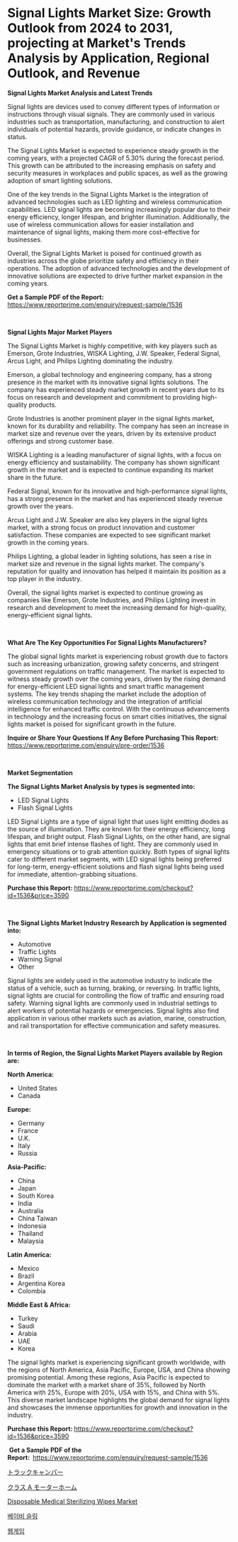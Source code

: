 <p><h1>Signal Lights Market Size: Growth Outlook from 2024 to 2031, projecting at Market's Trends Analysis by Application, Regional Outlook, and Revenue</h1></p><p><strong>Signal Lights Market Analysis and Latest Trends</strong></p>
<p><p>Signal lights are devices used to convey different types of information or instructions through visual signals. They are commonly used in various industries such as transportation, manufacturing, and construction to alert individuals of potential hazards, provide guidance, or indicate changes in status.</p><p>The Signal Lights Market is expected to experience steady growth in the coming years, with a projected CAGR of 5.30% during the forecast period. This growth can be attributed to the increasing emphasis on safety and security measures in workplaces and public spaces, as well as the growing adoption of smart lighting solutions.</p><p>One of the key trends in the Signal Lights Market is the integration of advanced technologies such as LED lighting and wireless communication capabilities. LED signal lights are becoming increasingly popular due to their energy efficiency, longer lifespan, and brighter illumination. Additionally, the use of wireless communication allows for easier installation and maintenance of signal lights, making them more cost-effective for businesses.</p><p>Overall, the Signal Lights Market is poised for continued growth as industries across the globe prioritize safety and efficiency in their operations. The adoption of advanced technologies and the development of innovative solutions are expected to drive further market expansion in the coming years.</p></p>
<p><strong>Get a Sample PDF of the Report:&nbsp;</strong> <a href="https://www.reportprime.com/enquiry/request-sample/1536">https://www.reportprime.com/enquiry/request-sample/1536</a></p>
<p>&nbsp;</p>
<p><strong>Signal Lights Major Market Players</strong></p>
<p><p>The Signal Lights Market is highly competitive, with key players such as Emerson, Grote Industries, WISKA Lighting, J.W. Speaker, Federal Signal, Arcus Light, and Philips Lighting dominating the industry. </p><p>Emerson, a global technology and engineering company, has a strong presence in the market with its innovative signal lights solutions. The company has experienced steady market growth in recent years due to its focus on research and development and commitment to providing high-quality products.</p><p>Grote Industries is another prominent player in the signal lights market, known for its durability and reliability. The company has seen an increase in market size and revenue over the years, driven by its extensive product offerings and strong customer base.</p><p>WISKA Lighting is a leading manufacturer of signal lights, with a focus on energy efficiency and sustainability. The company has shown significant growth in the market and is expected to continue expanding its market share in the future.</p><p>Federal Signal, known for its innovative and high-performance signal lights, has a strong presence in the market and has experienced steady revenue growth over the years.</p><p>Arcus Light and J.W. Speaker are also key players in the signal lights market, with a strong focus on product innovation and customer satisfaction. These companies are expected to see significant market growth in the coming years.</p><p>Philips Lighting, a global leader in lighting solutions, has seen a rise in market size and revenue in the signal lights market. The company's reputation for quality and innovation has helped it maintain its position as a top player in the industry.</p><p>Overall, the signal lights market is expected to continue growing as companies like Emerson, Grote Industries, and Philips Lighting invest in research and development to meet the increasing demand for high-quality, energy-efficient signal lights.</p></p>
<p>&nbsp;</p>
<p><strong>What Are The Key Opportunities For Signal Lights Manufacturers?</strong></p>
<p><p>The global signal lights market is experiencing robust growth due to factors such as increasing urbanization, growing safety concerns, and stringent government regulations on traffic management. The market is expected to witness steady growth over the coming years, driven by the rising demand for energy-efficient LED signal lights and smart traffic management systems. The key trends shaping the market include the adoption of wireless communication technology and the integration of artificial intelligence for enhanced traffic control. With the continuous advancements in technology and the increasing focus on smart cities initiatives, the signal lights market is poised for significant growth in the future.</p></p>
<p><strong>Inquire or Share Your Questions If Any Before Purchasing This Report:</strong> <a href="https://www.reportprime.com/enquiry/pre-order/1536">https://www.reportprime.com/enquiry/pre-order/1536</a></p>
<p>&nbsp;</p>
<p><strong>Market Segmentation</strong></p>
<p><strong>The Signal Lights Market Analysis by types is segmented into:</strong></p>
<p><ul><li>LED Signal Lights</li><li>Flash Signal Lights</li></ul></p>
<p><p>LED Signal Lights are a type of signal light that uses light emitting diodes as the source of illumination. They are known for their energy efficiency, long lifespan, and bright output. Flash Signal Lights, on the other hand, are signal lights that emit brief intense flashes of light. They are commonly used in emergency situations or to grab attention quickly. Both types of signal lights cater to different market segments, with LED signal lights being preferred for long-term, energy-efficient solutions and flash signal lights being used for immediate, attention-grabbing situations.</p></p>
<p><strong>Purchase this Report:&nbsp;</strong><a href="https://www.reportprime.com/checkout?id=1536&price=3590">https://www.reportprime.com/checkout?id=1536&price=3590</a></p>
<p>&nbsp;</p>
<p><strong>The Signal Lights Market Industry Research by Application is segmented into:</strong></p>
<p><ul><li>Automotive</li><li>Traffic Lights</li><li>Warning Signal</li><li>Other</li></ul></p>
<p><p>Signal lights are widely used in the automotive industry to indicate the status of a vehicle, such as turning, braking, or reversing. In traffic lights, signal lights are crucial for controlling the flow of traffic and ensuring road safety. Warning signal lights are commonly used in industrial settings to alert workers of potential hazards or emergencies. Signal lights also find application in various other markets such as aviation, marine, construction, and rail transportation for effective communication and safety measures.</p></p>
<p>&nbsp;</p>
<p><strong>In terms of Region, the Signal Lights Market Players available by Region are:</strong></p>
<p>
    <p> <strong> North America: </strong>
        <ul>
            <li>United States</li>
            <li>Canada</li>
        </ul>
        </p> 
    <p> <strong> Europe: </strong>
        <ul>
            <li>Germany</li>
            <li>France</li>
            <li>U.K.</li>
            <li>Italy</li>
            <li>Russia</li>
        </ul>
        </p> 
    <p> <strong> Asia-Pacific: </strong>
        <ul>
            <li>China</li>
            <li>Japan</li>
            <li>South Korea</li>
            <li>India</li>
            <li>Australia</li>
            <li>China Taiwan</li>
            <li>Indonesia</li>
            <li>Thailand</li>
            <li>Malaysia</li>
        </ul>
        </p> 
    <p> <strong> Latin America: </strong>
        <ul>
            <li>Mexico</li>
            <li>Brazil</li>
            <li>Argentina Korea</li>
            <li>Colombia</li>
        </ul>
        </p> 
    <p> <strong> Middle East & Africa: </strong>
        <ul>
            <li>Turkey</li>
            <li>Saudi</li>
            <li>Arabia</li>
            <li>UAE</li>
            <li>Korea</li>
        </ul>
    </p>
    </p>
<p><p>The signal lights market is experiencing significant growth worldwide, with the regions of North America, Asia Pacific, Europe, USA, and China showing promising potential. Among these regions, Asia Pacific is expected to dominate the market with a market share of 35%, followed by North America with 25%, Europe with 20%, USA with 15%, and China with 5%. This diverse market landscape highlights the global demand for signal lights and showcases the immense opportunities for growth and innovation in the industry.</p></p>
<p><strong>Purchase this Report: </strong><a href="https://www.reportprime.com/checkout?id=1536&price=3590">https://www.reportprime.com/checkout?id=1536&price=3590</a></p>
<p>&nbsp;<strong>Get a Sample PDF of the Report:&nbsp;&nbsp;</strong><a href="https://www.reportprime.com/enquiry/request-sample/1536">https://www.reportprime.com/enquiry/request-sample/1536</a></p>
<p><strong></strong></p>
<p><p><a href="https://github.com/EthanMorar2011/Market-Research-Report-List-1/blob/main/42299029679.md">トラックキャンパー</a></p><p><a href="https://github.com/dzy793153605/Market-Research-Report-List-1/blob/main/27853689678.md">クラス A モーターホーム</a></p><p><a href="https://github.com/mharielmesa/Market-Research-Report-List-2/blob/main/disposable-medical-sterilizing-wipes-market.md">Disposable Medical Sterilizing Wipes Market</a></p><p><a href="https://github.com/WilburKihn5676/Market-Research-Report-List-1/blob/main/92293198985.md">베이비 슬링</a></p><p><a href="https://github.com/vseigx30c9a1j/Market-Research-Report-List-1/blob/main/66191978984.md">웹게임</a></p></p>